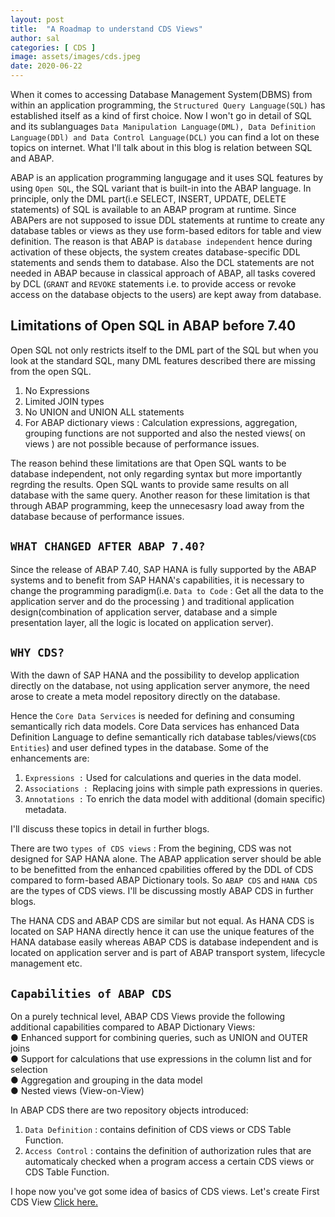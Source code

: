 ```yaml
---
layout: post
title:  "A Roadmap to understand CDS Views"
author: sal
categories: [ CDS ]
image: assets/images/cds.jpeg
date: 2020-06-22
---
```

When it comes to accessing Database Management System(DBMS) from within an application programming, the `Structured Query Language(SQL)` has established itself as a kind of first choice. Now I won't go in detail of SQL and its sublanguages `Data Manipulation Language(DML), Data Definition Language(DDl) and Data Control Language(DCL)` you can find a lot on these topics on internet. What I'll talk about in this blog is relation between SQL and ABAP.

ABAP is an application programming langugage and it uses SQL features by using `Open SQL`, the SQL variant that is built-in into the ABAP language. In principle, only the DML part(i.e SELECT, INSERT, UPDATE, DELETE statements) of SQL is available to an ABAP program at runtime. Since ABAPers are not supposed to issue DDL statements at runtime to create any database tables or views as they use form-based editors for table and view definition. The reason is that ABAP is `database independent` hence during activation of these objects, the system creates database-specific DDL statements and sends them to database. Also the DCL statements are not needed in ABAP because in classical approach of ABAP, all tasks covered by DCL (`GRANT` and `REVOKE` statements i.e. to provide access or revoke access on the database objects to the users) are kept away from database.

## Limitations of Open SQL in ABAP before 7.40
Open SQL not only restricts itself to the DML part of the SQL but when you look at the standard SQL, many DML features described there are missing from the open SQL.
1. No Expressions
2. Limited JOIN types
3. No UNION and UNION ALL statements
4. For ABAP dictionary views : Calculation expressions, aggregation, grouping functions are not supported and also the nested views( on views ) are not possible because of performance issues.

The reason behind these limitations are that Open SQL wants to be database independent, not only regarding syntax but more importantly regrding the results. Open SQL wants to provide same results on all database with the same query. Another reason for these limitation is that through ABAP programming, keep the unnecesasry load away from the database because of performance issues.

## `WHAT CHANGED AFTER ABAP 7.40?`
Since the release of ABAP 7.40, SAP HANA is fully supported by the ABAP systems and to benefit from SAP HANA's capabilities, it is necessary to change the programming paradigm(i.e. `Data to Code` : Get all the data to the application server and do the processing ) and traditional application design(combination of application server, database and a simple presentation layer, all the logic is located on application server).

## `WHY CDS?`
With the dawn of SAP HANA and the possibility to develop application directly on the database, not using application server anymore, the need arose to create a meta model repository directly on the database.

Hence the `Core Data Services` is needed for defining and consuming semantically rich data models. Core Data services has enhanced Data Definition Language to define semantically rich database tables/views(`CDS Entities`) and user defined types in the database.
Some of the enhancements are:
1. `Expressions :` Used for calculations and queries in the data model.
2. `Associations : `Replacing joins with simple path expressions in queries.
3. `Annotations :` To enrich the data model with additional (domain specific) metadata.

I'll discuss these topics in detail in further blogs.

There are two `types of CDS views` : From the begining, CDS was not designed for SAP HANA alone. The ABAP application server should be able to be benefitted from the enhanced cpabilities offered by the DDL of CDS compared to form-based ABAP Dictionary tools. So `ABAP CDS` and `HANA CDS` are the types of CDS  views. I'll be discussing mostly ABAP CDS in further blogs.

The HANA CDS and ABAP CDS are similar but not equal. As HANA CDS is located on SAP HANA directly  hence it can use the unique features of the HANA database easily whereas ABAP CDS is database independent and is located on application server and is part of ABAP transport system, lifecycle management etc.

## `Capabilities of ABAP CDS`
On a purely technical level, ABAP CDS Views provide the following additional capabilities compared to ABAP Dictionary Views:
<br>● Enhanced support for combining queries, such as UNION and OUTER joins
<br>● Support for calculations that use expressions in the column list and for selection
<br>● Aggregation and grouping in the data model
<br>● Nested views (View-on-View)

In ABAP CDS there are two repository objects introduced:
1. `Data Definition` : contains definition of CDS views or CDS Table Function.
2. `Access Control`  : contains the definition of authorization rules that are automaticaly checked when a program access a certain CDS views or CDS Table Function.

I hope now you've got some idea of basics of CDS views.
Let's create First CDS View <a href="/create-cds-ddl">Click here.</a>

